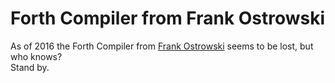 # Forth Compiler from Frank Ostrowski  
As of 2016 the Forth Compiler from [Frank Ostrowski](https://en.wikipedia.org/wiki/Frank_Ostrowski) seems to be lost, but who knows?  
Stand by.  
